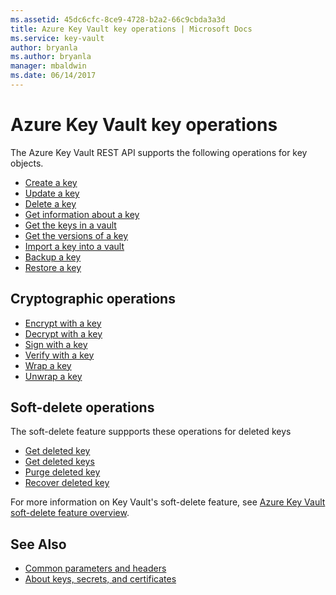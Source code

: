 ```yaml
---
ms.assetid: 45dc6cfc-8ce9-4728-b2a2-66c9cbda3a3d
title: Azure Key Vault key operations | Microsoft Docs
ms.service: key-vault
author: bryanla
ms.author: bryanla
manager: mbaldwin
ms.date: 06/14/2017
---
```

# Azure Key Vault key operations

The Azure Key Vault REST API supports the following operations for key objects.

- [Create a key](xref:keyvault.createkey)
- [Update a key](xref:keyvault.updatekey)
- [Delete a key](xref:keyvault.deletekey)
- [Get information about a key](xref:keyvault.getkey)
- [Get the keys in a vault](xref:keyvault.getkeys)
- [Get the versions of a key](xref:keyvault.getkeyversions)
- [Import a key into a vault](xref:keyvault.importkey)
- [Backup a key](xref:keyvault.backupkey)
- [Restore a key](xref:keyvault.restorekey)

## Cryptographic operations

- [Encrypt with a key](xref:keyvault.encrypt)
- [Decrypt with a key](xref:keyvault.decrypt)
- [Sign with a key](xref:keyvault.sign)
- [Verify with a key](xref:keyvault.verify)
- [Wrap a key](xref:keyvault.wrapkey)
- [Unwrap a key](xref:keyvault.unwrapkey)

## Soft-delete operations

The soft-delete feature suppports these operations for deleted keys

- [Get deleted key](xref:keyvault.getdeletedkey)
- [Get deleted keys](xref:keyvault.getdeletedkeys)
- [Purge deleted key](xref:keyvault.purgedeletedkey)
- [Recover deleted key](xref:keyvault.recoverdeletedkey)

For more information on Key Vault's soft-delete feature, see [Azure Key Vault soft-delete feature overview](https://docs.microsoft.com/azure/key-vault/key-vault-ovw-soft-delete).

## See Also

- [Common parameters and headers](common-parameters-and-headers.md)
- [About keys, secrets, and certificates](about-keys--secrets-and-certificates.md)
